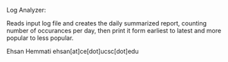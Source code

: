 
Log Analyzer:

Reads input log file and creates the daily summarized report, counting number of occurances per day, then print it form earliest to latest and more popular to less popular.

Ehsan Hemmati
ehsan[at]ce[dot]ucsc[dot]edu
